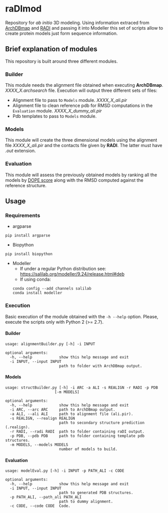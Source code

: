 # raDImod

Repository for _ab initio_ 3D modeling. Using information extraced from [ArchDBmap](https://github.com/jaumebonet/archdbmap) and [RADI](https://github.com/structuralbioinformatics/RADI) and passing it into Modeller this set of scripts allow to create protein models just form sequence information.

## Brief explanation of modules

This repository is built around three different modules.

### Builder

This module needs the alignment file obtained when executing **ArchDBmap**. _XXXX_X.archsearch_ file. Execution will output three different sets of files:
  - Alignment file to pass to `Models` module. _XXXX_X_ali.pir_
  - Alignment file to clean reference pdb for RMSD computations in the `Evaluation` module. _XXXX_X_dummy_ali.pir_
  - Pdb templates to pass to `Models` module.

 ### Models

 This module will create the three dimensional models using the alignment file _XXXX_X_ali.pir_ and the contacts file given by **RADI**. The latter must have _.out_ extension.

 ### Evaluation

 This module will assess the previously obtained models by ranking all the models by [DOPE score](https://www.ncbi.nlm.nih.gov/pmc/articles/PMC2242414/) along with the RMSD computed against the reference structure.


 ## Usage

 ### Requirements

  - argparse
  ```
  pip install argparse
  ```

  - Biopython
  ```
  pip install biopython
  ```

  - Modeller
    - If under a regular Python distribution see: https://salilab.org/modeller/9.24/release.html#deb
    - If using conda:
    ```
    conda config --add channels salilab
    conda install modeller
    ```
  ### Execution

  Basic execution of the module obtained with the `-h --help` option. Please, execute the scripts only with Python 2 (>= 2.7).

  #### Builder
  ```{console}
  usage: alignmentBuilder.py [-h] -i INPUT

  optional arguments:
    -h, --help            show this help message and exit
    -i INPUT, --input INPUT
                          path to folder with ArchDBmap output.

  ```

  #### Models
  ```{console}
  usage: structBuilder.py [-h] -i ARC -a ALI -s REALIGN -r RADI -p PDB
                        [-m MODELS]

  optional arguments:
    -h, --help            show this help message and exit
    -i ARC, --arc ARC     path to ArchDBmap output.
    -a ALI, --ali ALI     path to alignment file (ali.pir).
    -s REALIGN, --realign REALIGN
                          path to secondary structure prediction (.realign).
    -r RADI, --radi RADI  path to folder containing raDI output.
    -p PDB, --pdb PDB     path to folder containing template pdb structures.
    -m MODELS, --models MODELS
                          number of models to build.
  ```

  #### Evaluation
  ```{console}
  usage: modelEval.py [-h] -i INPUT -p PATH_ALI -c CODE

  optional arguments:
    -h, --help            show this help message and exit
    -i INPUT, --input INPUT
                          path to generated PDB structures.
    -p PATH_ALI, --path_ali PATH_ALI
                          path to dummy alignment.
    -c CODE, --code CODE  Code.

  ```
